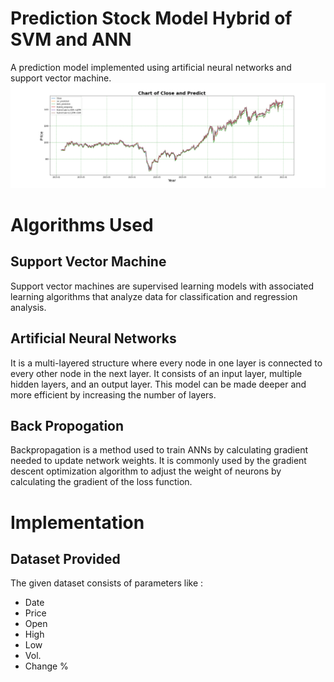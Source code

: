 # Prediction Stock Model Hybrid of SVM and ANN
A prediction model implemented using artificial neural networks and support vector machine.
<img src="https://github.com/RutoNguyen/KLTN_Predict-Stock_Hybrid-SVM-ANN/blob/main/image/Chart_of_Close_and_Predict.png">
# Algorithms Used
## Support Vector Machine
Support vector machines are supervised learning models with associated learning algorithms that analyze data for classification and regression analysis.

## Artificial Neural Networks
It is a multi-layered structure where every node in one layer is connected to every other node in the next layer. It consists of an input layer, multiple hidden layers, and an output layer. This model can be made deeper and more efficient by increasing the number of layers.

## Back Propogation
Backpropagation is a method used to train ANNs by calculating gradient needed to update network weights. It is commonly used by the gradient descent optimization algorithm to adjust the weight of neurons by calculating the gradient of the loss function. 

# Implementation
## Dataset Provided
The given dataset consists of parameters like :
* Date
* Price
* Open
* High
* Low
* Vol.
* Change %
